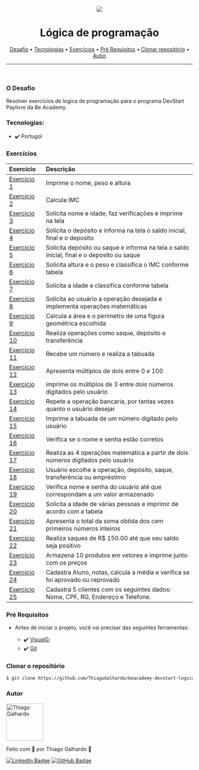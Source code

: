 <p align="center">
   <img src="https://www.beacademy.com.br/wp-content/uploads/2019/11/Logo-Topo.png" /> 
</p>

<h1 align="center">Lógica de programação</h1>
<p align="center">
 <a href="#o-desafio">Desafio</a> •
 <a href="#tecnologias">Tecnologias</a> •
 <a href="#exercícios">Exercícios</a> •
 <a href="#pré-requisitos">Pré Requisitos</a> •
 <a href="#clonar-o-repositório">Clonar repositório</a> •
 <a href="#autor">Autor</a>
</p>

---

<br>

### O Desafio

Resolver exercícios de logica de programação para o programa DevStart Paylivre da Be Academy.


### Tecnologias:

- ✔️ Portugol

### Exercícios

| Exercício     | Descrição                           |
| :---------- | :---------------------------------- |
| [Exercício 1](./exercicios/exercicio01.ALG) | Imprime o nome, peso e altura |
| [Exercício 2](./exercicios/exercicio02.ALG)  | Calcula IMC |
| [Exercício 3](./exercicios/exercicio03.ALG)  | Solicita nome e idade, faz verificações e imprime na tela |
| [Exercício 4](./exercicios/exercicio04.ALG)  | Solicita o depósito e informa na tela o saldo inicial, final e o deposito |
| [Exercício 5](./exercicios/exercicio05.ALG)  | Solicita depósito ou saque e informa na tela o saldo inicial, final e o deposito ou saque |
| [Exercício 6](./exercicios/exercicio06.ALG)  | Solicita altura e o peso e classifica o IMC conforme tabela |
| [Exercício 7](./exercicios/exercicio07.ALG)  | Solicita a idade e classifica conforme tabela |
| [Exercício 8](./exercicios/exercicio08.ALG)  | Solicita ao usuário a operação desejada e implementa operações matemáticas |
| [Exercício 9](./exercicios/exercicio09.ALG)  | Calcula a  área e o perímetro de uma figura geométrica escolhida |
| [Exercício 10](./exercicios/exercicio10.ALG)  | Realiza operações como saque, depósito e transferência |
| [Exercício 11](./exercicios/exercicio11.ALG)  | Recebe um número e realiza a tabuada |
| [Exercício 12](./exercicios/exercicio12.ALG)  | Apresenta múltiplos de dois entre 0 e 100 |
| [Exercício 13](./exercicios/exercicio13.ALG)  | imprime os múltiplos de 3 entre dois números digitados pelo usuário |
| [Exercício 14](./exercicios/exercicio14.ALG)  | Repete a operação bancaria, por tantas vezes quanto o usuário desejar |
| [Exercício 15](./exercicios/exercicio15.ALG)  | Imprime a tabuada de um número digitado pelo usuário |
| [Exercício 16](./exercicios/exercicio16.ALG)  | Verifica se o nome e senha estão corretos |
| [Exercício 17](./exercicios/exercicio17.ALG)  | Realiza as 4 operações matemática a partir de dois números digitados pelo usuário |
| [Exercício 18](./exercicios/exercicio18.ALG)  | Usuário escolhe a operação, depósito, saque, transferência ou empréstimo |
| [Exercício 19](./exercicios/exercicio19.ALG)  | Verifica nome e senha do usuário até que correspondam a um valor armazenado |
| [Exercício 20](./exercicios/exercicio20.ALG)  | Solicita a idade de várias pessoas e imprimir de acordo com a tabela |
| [Exercício 21](./exercicios/exercicio21.ALG)  | Apresenta o total da soma obtida dos cem primeiros números inteiros |
| [Exercício 22](./exercicios/exercicio22.ALG)  | Realiza saques de R$ 150.00 até que seu saldo seja positivo |
| [Exercício 23](./exercicios/exercicio23.ALG)  | Armazena 10 produtos em vetores e imprime junto com os preços |
| [Exercício 24](./exercicios/exercicio24.ALG)  | Cadastra Aluno, notas, calcula a média e verifica se foi aprovado ou reprovado |
| [Exercício 25](./exercicios/exercicio25.ALG)  | Cadastra 5 clientes com os seguintes dados: Nome, CPF, RG, Endereço e Telefone. |

### Pré Requisitos

- Antes de iniciar o projeto, você vai precisar das seguintes ferramentas:

  - ✔️ [VisualG](https://visualg3.com.br/);
  - ✔️ [Git](https://git-scm.com/)

### Clonar o repositório

```bash
$ git clone https://github.com/ThiagoGalhardo/beacademy-devstart-logicadeprogramacao.git
```

### Autor

<img alt="Thiago Galhardo" title="Thiago Galhardo" src="https://avatars.githubusercontent.com/u/70352885?v=4" height="100" width="100" />

Feito com 💜 por Thiago Galhardo 👋

[![LinkedIn Badge](https://img.shields.io/badge/-Thiago_Galhardo-blue?style=flat-square&logo=Linkedin&logoColor=white&link=https://www.linkedin.com/in/thgalhardo/)](https://www.linkedin.com/in/thgalhardo/)
[![GitHub Badge](https://img.shields.io/badge/-Thiago_Galhardo-gray?style=flat-square&logo=GitHub&logoColor=white&link=https://github.com/ThiagoGalhardo/)](https://github.com/thiagogalhardo/)
